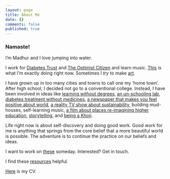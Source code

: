 ```yaml
---
layout: page
title: About Me
date: {}
comments: false
published: true
---
```

### Namaste!

I’m Madhur and I love jumping into water. 

I work for [Diabetes Trust](http://diabetestrust.in) and [The Optimist Citizen](http://theoptimistcitizen.com) and learn music. [This](/pages/now/) is what I’m exactly doing right now. Sometimes I *try* to make [art](/pages/art/).

I have grown up in too many cities and towns to call one my ‘home town’. After high school, I decided not go to a conventional college. Instead, I have been involved in ideas like [learning without degrees](http://swarajuniversity.org), [an un-schooling lab](http://shikshantar.org/innovations-shiksha/creativity-adda/creativity-adda), [diabetes treatment without medicines](http://diabetestrust.in), [a newspaper that makes you feel positive about world](http://theoptimistcitizen.com), [a reality TV show about sustainability](http://sites.ndtv.com/green-champion/), building mud-houses, self-learning music, [a film about places re-imagining higher education](http://enlivenedlearning.com), [storytelling](http://thekahaniproject.org), and [being a Khoji](/being-a-khoji/).  

Life right now is about self-discovery and doing good work. Good work for me is anything that springs from the core belief that a more beautiful world is possible. The adventure is to continue the practice on our beliefs and ideas.

I want to work on [these](/pages/ideashed/) someday. Interested? Get in touch.

I find these [resources](/pages/resources/) helpful.

[Here](/pages/cv_ma.pdf) is my CV.
